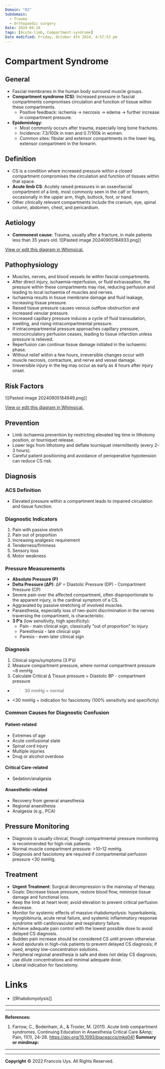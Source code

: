 ```yaml
---
Domain: "02"
Subdomain:
  - Trauma
  - Orthopaedic surgery
Date: 2024-04-16
tags: [Acute-limb, Compartment-syndrome]
Date modified: Friday, October 4th 2024, 4:57:53 pm
---
```


# Compartment Syndrome

## General

- Fascial membranes in the human body surround muscle groups.
- **Compartment syndrome (CS)**: Increased pressure in fascial compartments compromises circulation and function of tissue within these compartments.
	- Positive feedback: ischemia → necrosis → edema → further increase in compartment pressure.
- **Epidemiology**:
	- Most commonly occurs after trauma, especially long bone fractures.
	- Incidence: 7.3/100k in men and 0.7/100k in women.
	- Common sites: fibular and extensor compartments in the lower leg, extensor compartment in the forearm.

## Definition

- CS is a condition where increased pressure within a closed compartment compromises the circulation and function of tissues within that space.
- **Acute limb CS**: Acutely raised pressures in an osseofascial compartment of a limb, most commonly seen in the calf or forearm, occasionally in the upper arm, thigh, buttock, foot, or hand.
- Other clinically relevant compartments include the cranium, eye, spinal column, abdomen, chest, and pericardium.

## Aetiology

- **Commonest cause**: Trauma, usually after a fracture, in male patients less than 35 years old.
![[Pasted image 20240905184933.png]]

[View or edit this diagram in Whimsical.](https://whimsical.com/causes-for-compartment-syndrome-Eb9PEZwcKNLy6MohriTbJN?ref=chatgpt)

## Pathophysiology

- Muscles, nerves, and blood vessels lie within fascial compartments.
- After direct injury, ischaemia–reperfusion, or fluid extravasation, the pressure within these compartments may rise, reducing perfusion and leading to local ischaemia of muscles and nerves.
- Ischaemia results in tissue membrane damage and fluid leakage, increasing tissue pressure.
- Raised tissue pressure causes venous outflow obstruction and increased venular pressure.
- Increased capillary pressure induces a cycle of fluid transudation, swelling, and rising intracompartmental pressure.
- If intracompartmental pressure approaches capillary pressure, microcirculatory perfusion ceases, leading to tissue infarction unless pressure is relieved.
- Reperfusion can continue tissue damage initiated in the ischaemic phase.
- Without relief within a few hours, irreversible changes occur with muscle necrosis, contracture, and nerve and vessel damage.
- Irreversible injury in the leg may occur as early as 4 hours after injury onset.

## Risk Factors

![[Pasted image 20240905184949.png]]

[View or edit this diagram in Whimsical.](https://whimsical.com/risk-factors-2rVk7rha9R1gY2GgUJjv5t?ref=chatgpt)

## Prevention

- Limb ischaemia prevention by restricting elevated leg time in lithotomy position, or tourniquet release.
- Lower legs from lithotomy and deflate tourniquet intermittently (every 2–3 hours).
- Careful patient positioning and avoidance of perioperative hypotension can reduce CS risk.

## Diagnosis

### ACS Definition

- Elevated pressure within a compartment leads to impaired circulation and tissue function.

### Diagnostic Indicators

1. Pain with passive stretch
2. Pain out of proportion
3. Increasing analgesic requirement
4. Tenderness/firmness
5. Sensory loss
6. Motor weakness

### Pressure Measurements

- **Absolute Pressure (P)**
- **Delta Pressure (ΔP)**: ΔP = Diastolic Pressure (DP) - Compartment Pressure (CP)
- Severe pain over the affected compartment, often disproportionate to the apparent injury, is the cardinal symptom of a CS.
- Aggravated by passive stretching of involved muscles.
- Paraesthesia, especially loss of two-point discrimination in the nerves traversing the compartment, is characteristic.
- **3 P’s** (low sensitivity, high specificity):
	- Pain - main clinical sign, classically "out of proportion" to injury
	- Paresthesia - late clinical sign
	- Paresis - even later clinical sign

### Diagnosis

1. Clinical signs/symptoms (3 P’s)
2. Measure compartment pressure, where normal compartment pressure ~8 mmHg
3. Calculate Critical Δ Tissue pressure = Diastolic BP - compartment pressure

- > 30 mmHg = normal
	
- <30 mmHg = indication for fasciotomy (100% sensitivity and specificity)

### Common Causes for Diagnostic Confusion

#### Patient-related

- Extremes of age
- Acute confusional state
- Spinal cord injury
- Multiple injuries
- Drug or alcohol overdose

#### Critical Care-related

- Sedation/analgesia

#### Anaesthetic-related

- Recovery from general anaesthesia
- Regional anaesthesia
- Analgesia (e.g., PCA)

## Pressure Monitoring

- Diagnosis is usually clinical, though compartmental pressure monitoring is recommended for high-risk patients.
- Normal muscle compartment pressure: >10–12 mmHg.
- Diagnosis and fasciotomy are required if compartmental perfusion pressure <30 mmHg.

## Treatment

- **Urgent Treatment**: Surgical decompression is the mainstay of therapy.
- Goals: Decrease tissue pressure, restore blood flow, minimize tissue damage and functional loss.
- Keep the limb at heart level; avoid elevation to prevent critical perfusion decrease.
- Monitor for systemic effects of massive rhabdomyolysis: hyperkalemia, myoglobinuria, acute renal failure, and systemic inflammatory response syndrome with cardiovascular and respiratory failure.
- Achieve adequate pain control with the lowest possible dose to avoid delayed CS diagnosis.
- Sudden pain increase should be considered CS until proven otherwise.
- Avoid epidurals in high-risk patients to prevent delayed CS diagnosis; if used, employ low-concentration solutions.
- Peripheral regional anesthesia is safe and does not delay CS diagnosis; use dilute concentrations and minimal adequate dose.
- Liberal indication for fasciotomy.

# Links
- [[Rhabdomyolysis]]

---

---
**References:**

1. Farrow, C., Bodenham, A., & Troxler, M. (2011). Acute limb compartment syndromes. Continuing Education in Anaesthesia Critical Care &Amp; Pain, 11(1), 24-28. https://doi.org/10.1093/bjaceaccp/mkq041
**Summary or mindmap:**

---------------------------------------------------------------------------------------------


---

**Copyright**
© 2022 Francois Uys. All Rights Reserved.

